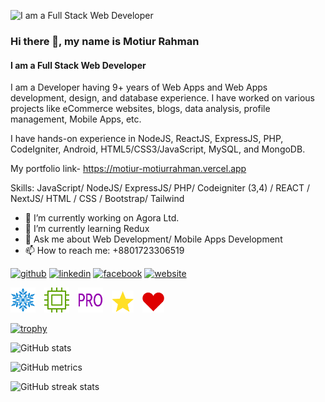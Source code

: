 ![I am a Full Stack Web Developer](https://media.licdn.com/dms/image/D5616AQEc5lw4m_WvJQ/profile-displaybackgroundimage-shrink_350_1400/0/1670498080459?e=1680134400&v=beta&t=a_QNFS2IbrMZ6NnpbkBCjsDEYfmprTgDYfwb4HApJVA)

### Hi there 👋, my name is Motiur Rahman
#### I am a Full Stack Web Developer

I am a Developer having 9+ years of Web Apps and Web Apps development, design, and database experience. I have worked on various projects like eCommerce websites, blogs, data analysis, profile management, Mobile Apps, etc.

I have hands-on experience in NodeJS, ReactJS, ExpressJS, PHP, CodeIgniter, Android, HTML5/CSS3/JavaScript, MySQL, and MongoDB.

My portfolio link- https://motiur-motiurrahman.vercel.app

Skills: JavaScript/ NodeJS/ ExpressJS/ PHP/ Codeigniter (3,4) / REACT / NextJS/ HTML / CSS / Bootstrap/ Tailwind

- 🔭 I’m currently working on Agora Ltd. 
- 🌱 I’m currently learning Redux 
- 💬 Ask me about Web Development/ Mobile Apps Development 
- 📫 How to reach me: +8801723306519 


[<img src='https://cdn.jsdelivr.net/npm/simple-icons@3.0.1/icons/github.svg' alt='github' height='40'>](https://github.com/MotiurRahman)  [<img src='https://cdn.jsdelivr.net/npm/simple-icons@3.0.1/icons/linkedin.svg' alt='linkedin' height='40'>](https://www.linkedin.com/in/motiur-rahman-29b71894/)  [<img src='https://cdn.jsdelivr.net/npm/simple-icons@3.0.1/icons/facebook.svg' alt='facebook' height='40'>](https://www.facebook.com/mbstu.motiur)  [<img src='https://cdn.jsdelivr.net/npm/simple-icons@3.0.1/icons/icloud.svg' alt='website' height='40'>](https://motiur-motiurrahman.vercel.app)  

<a href='https://archiveprogram.github.com/'><img src='https://raw.githubusercontent.com/acervenky/animated-github-badges/master/assets/acbadge.gif' width='40' height='40'></a> <a href='https://docs.github.com/en/developers'><img src='https://raw.githubusercontent.com/acervenky/animated-github-badges/master/assets/devbadge.gif' width='40' height='40'></a> <a href='https://github.com/pricing'><img src='https://raw.githubusercontent.com/acervenky/animated-github-badges/master/assets/pro.gif' width='40' height='40'></a> <a href='https://stars.github.com/'><img src='https://raw.githubusercontent.com/acervenky/animated-github-badges/master/assets/starbadge.gif' width='35' height='35'></a> <a href='https://docs.github.com/en/github/supporting-the-open-source-community-with-github-sponsors'><img src='https://raw.githubusercontent.com/acervenky/animated-github-badges/master/assets/sponsorbadge.gif' width='35' height='35'></a> 

[![trophy](https://github-profile-trophy.vercel.app/?username=MotiurRahman)](https://github.com/ryo-ma/github-profile-trophy)

![GitHub stats](https://github-readme-stats.vercel.app/api?username=MotiurRahman&show_icons=true)  

![GitHub metrics](https://metrics.lecoq.io/MotiurRahman)  

![GitHub streak stats](https://streak-stats.demolab.com/?user=MotiurRahman)  

